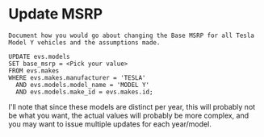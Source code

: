 # Update MSRP 

	Document how you would go about changing the Base MSRP for all Tesla Model Y vehicles and the assumptions made.

```
UPDATE evs.models
SET base_msrp = <Pick your value>
FROM evs.makes
WHERE evs.makes.manufacturer = 'TESLA'
  AND evs.models.model_name = 'MODEL Y'
  AND evs.models.make_id = evs.makes.id;
```

I'll note that since these models are distinct per year, this will probably not be what you want, the actual values will probably be more complex, and you may want to issue multiple updates for each year/model.

